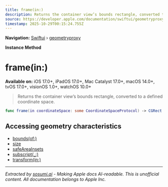 ```yaml
---
title: frame(in:)
description: Returns the container view’s bounds rectangle, converted to a defined coordinate space.
source: https://developer.apple.com/documentation/swiftui/geometryproxy/frame(in:)
timestamp: 2025-10-29T00:15:24.755Z
---
```


**Navigation:** [Swiftui](/documentation/swiftui) › [geometryproxy](/documentation/swiftui/geometryproxy)

**Instance Method**

# frame(in:)

**Available on:** iOS 17.0+, iPadOS 17.0+, Mac Catalyst 17.0+, macOS 14.0+, tvOS 17.0+, visionOS 1.0+, watchOS 10.0+

> Returns the container view’s bounds rectangle, converted to a defined coordinate space.

```swift
func frame(in coordinateSpace: some CoordinateSpaceProtocol) -> CGRect
```

## Accessing geometry characteristics

- [bounds(of:)](/documentation/swiftui/geometryproxy/bounds(of:))
- [size](/documentation/swiftui/geometryproxy/size)
- [safeAreaInsets](/documentation/swiftui/geometryproxy/safeareainsets)
- [subscript(_:)](/documentation/swiftui/geometryproxy/subscript(_:))
- [transform(in:)](/documentation/swiftui/geometryproxy/transform(in:))

---

*Extracted by [sosumi.ai](https://sosumi.ai) - Making Apple docs AI-readable.*
*This is unofficial content. All documentation belongs to Apple Inc.*
